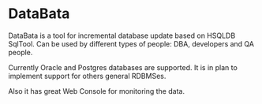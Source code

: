 DataBata
========

DataBata is a tool for incremental database update based on HSQLDB SqlTool. Can be used by different types of people: DBA, developers and QA people.

Currently Oracle and Postgres databases are supported. It is in plan to implement support for others general RDBMSes.

Also it has great Web Console for monitoring the data.
